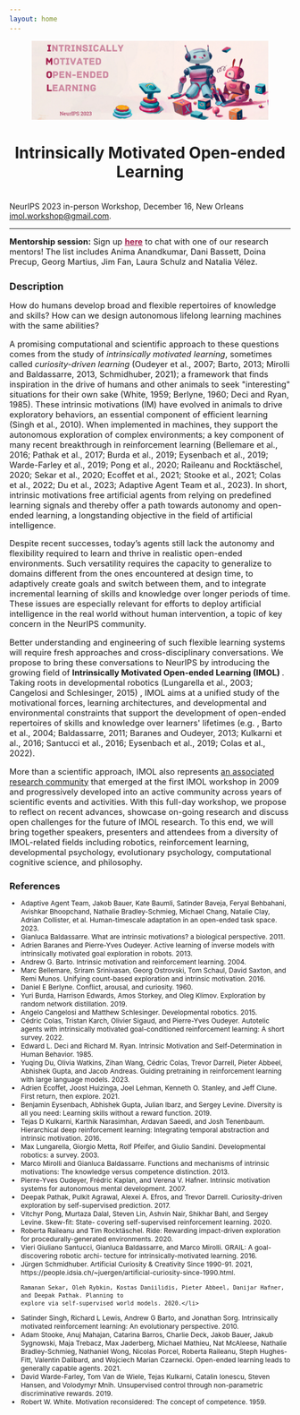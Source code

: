 ```yaml
---
layout: home
---
```

<figure>
<img src="/assets/img/imol_logo.png">
</figure>

<center>
<h1>Intrinsically Motivated Open-ended Learning</h1>
</center>

<br>
<div class="subsubheading">NeurIPS 2023 in-person Workshop, December 16, New Orleans</div>

<div class="contact-heading"><a href='mailto:imol.workshop@gmail.com'>imol.workshop@gmail.com</a>.</div>

<hr class="small" style="border-width: 1pt; border-color: lightgray;">


<!--<h3 style='margin-bottom: 10pt;'>Sponsors</h3>-->

<!--<div class="center">-->
<!--	<div class='description' style='font-size: 11pt;'>-->
<!--This workshop is sponsored by:-->
<!--</div>-->
<!--  <div class="logo-sponsor"><img src="assets/img/sponsors/deepmind_logo.jpg" style="width:100pt;"></div>-->
<!--  <div class style="font-size: 11pt;">and</div>-->
<!--  <div class="logo-sponsor"><img src="assets/img/sponsors/cohere_wordmark_black.png" style="width:55pt; margin-bottom: 6pt;"></div>-->
<!--</div>-->


<div class='description' style='font-size: 11pt;'>


<p><b>Mentorship session:</b> Sign up <b><a href="https://t.co/9zw5X4j4xk" style="color:#a2204d" target="_blank">here</a></b> to chat with one of our research mentors! 
The list includes Anima Anandkumar, Dani Bassett, Doina Precup, Georg Martius, Jim Fan, Laura Schulz and Natalia Vélez. </p>
</div>

<div class='description' style='font-size: 11pt;'>

<h3 style='margin-bottom: 10pt;'>Description</h3>
<p>How do humans develop broad and flexible repertoires of knowledge and skills?
How can we design autonomous lifelong learning machines with the same abilities?</p>
    <p>A promising computational and scientific approach to these questions comes from the study of <i>intrinsically motivated learning</i>, sometimes called
    <i>curiosity-driven learning</i> (Oudeyer et al., 2007; Barto, 2013; Mirolli and Baldassarre, 2013, Schmidhuber, 2021); a framework that finds inspiration in the drive of
        humans and other animals to seek "interesting" situations for their own sake (White,
        1959; Berlyne, 1960; Deci and Ryan, 1985). These intrinsic motivations (IM) have evolved in animals to drive exploratory behaviors, an essential component of efficient
        learning (Singh et al., 2010). When implemented in machines, they support the autonomous exploration of complex environments; a key component of many recent breakthrough
        in reinforcement learning (Bellemare et al., 2016;
        Pathak et al., 2017; Burda et al., 2019; Eysenbach et al., 2019; Warde-Farley et al., 2019; Pong et al.,
        2020; Raileanu and Rocktäschel, 2020; Sekar et al., 2020; Ecoffet et al., 2021; Stooke et al., 2021;
        Colas et al., 2022; Du et al., 2023; Adaptive Agent Team et al., 2023). In short, intrinsic motivations free artificial agents from relying on predefined learning signals and thereby offer a path towards autonomy
        and open-ended learning, a longstanding objective in the field of artificial intelligence.
    </p>
    <p>Despite recent successes, today’s agents still lack the autonomy and flexibility required to learn and thrive in realistic open-ended environments. Such versatility requires the capacity to generalize to domains different from the ones encountered at design time, to adaptively create goals and switch between them, and to integrate incremental learning of skills and knowledge over longer periods of time.
    These issues are especially relevant for efforts to deploy artificial intelligence in the real world without human intervention, a topic of key concern in the NeurIPS community.
    </p>
    <p>Better understanding and engineering of such flexible learning systems will require fresh approaches and cross-disciplinary conversations. We propose to bring these 
conversations to NeurIPS by introducing the growing field of <b> Intrinsically Motivated Open-ended Learning (IMOL) </b>.
    Taking roots in developmental robotics (Lungarella et al., 2003; Cangelosi and Schlesinger, 2015) , IMOL aims at a unified study of the motivational forces, learning
        architectures, and developmental and environmental constraints that support the development of open-ended repertoires of skills and knowledge over learners' lifetimes
        (e.g. , Barto et al., 2004; Baldassarre, 2011; Baranes and Oudeyer,
        2013; Kulkarni et al., 2016; Santucci et al., 2016; Eysenbach et al., 2019; Colas et al., 2022).
    </p>
    <p>More than a scientific approach, IMOL also represents <a href="https://www.imol-community.org/">an associated research community</a>
        that emerged at the first IMOL workshop in 2009 and progressively developed into an active community across years of scientific events and activities.
    With this full-day workshop, we propose to reflect on recent advances, showcase on-going research and discuss open challenges for the future of IMOL research. To this end, we will bring together speakers, presenters and attendees from a diversity of IMOL-related fields including robotics, reinforcement learning, developmental psychology, evolutionary psychology, computational cognitive science, and philosophy.
    </p>
</div>

<h3 style='margin-bottom: 10pt;'>References</h3>
<div class='references' style='font-size:9pt'>
<ul>
<li>Adaptive Agent Team, Jakob Bauer, Kate Baumli, Satinder Baveja, Feryal Behbahani, Avishkar Bhoopchand,
    Nathalie Bradley-Schmieg, Michael Chang, Natalie Clay, Adrian Collister, et al. Human-timescale adaptation
    in an open-ended task space. 2023. </li>

<li>Gianluca Baldassarre. What are intrinsic motivations? a biological perspective. 2011.</li>

<li>Adrien Baranes and Pierre-Yves Oudeyer. Active learning of inverse models with intrinsically motivated goal
    exploration in robots. 2013.</li>

<li>Andrew G. Barto. Intrinsic motivation and reinforcement learning. 2004.</li>

<li>Marc Bellemare, Sriram Srinivasan, Georg Ostrovski, Tom Schaul, David Saxton, and Remi Munos.
    Unifying count-based exploration and intrinsic motivation. 2016.</li>

<li>Daniel E Berlyne. Conflict, arousal, and curiosity. 1960.</li>

<li>Yuri Burda, Harrison Edwards, Amos Storkey, and Oleg Klimov. Exploration by random network distillation. 2019.</li>

<li>Angelo Cangelosi and Matthew Schlesinger. Developmental robotics. 2015.</li>

<li>Cédric Colas, Tristan Karch, Olivier Sigaud, and Pierre-Yves Oudeyer. Autotelic agents with intrinsically
    motivated goal-conditioned reinforcement learning: A short survey. 2022.</li>

<li>Edward L. Deci and Richard M. Ryan. Intrinsic Motivation and Self-Determination in Human Behavior. 1985.</li>

<li>Yuqing Du, Olivia Watkins, Zihan Wang, Cédric Colas, Trevor Darrell, Pieter Abbeel, Abhishek Gupta, and
    Jacob Andreas. Guiding pretraining in reinforcement learning with large language models. 2023.</li>

<li>Adrien Ecoffet, Joost Huizinga, Joel Lehman, Kenneth O. Stanley, and Jeff Clune. First return, then explore.
    2021.</li>

<li>Benjamin Eysenbach, Abhishek Gupta, Julian Ibarz, and Sergey Levine. Diversity is all you need: Learning
    skills without a reward function. 2019.</li>

<li>Tejas D Kulkarni, Karthik Narasimhan, Ardavan Saeedi, and Josh Tenenbaum. Hierarchical deep reinforcement
    learning: Integrating temporal abstraction and intrinsic motivation. 2016.</li>

<li>Max Lungarella, Giorgio Metta, Rolf Pfeifer, and Giulio Sandini. Developmental robotics: a survey. 2003.</li>

<li>Marco Mirolli and Gianluca Baldassarre. Functions and mechanisms of intrinsic motivations: The knowledge
    versus competence distinction. 2013.</li>

<li>Pierre-Yves Oudeyer, Frédric Kaplan, and Verena V. Hafner. Intrinsic motivation systems for autonomous
    mental development. 2007.</li>

<li>Deepak Pathak, Pulkit Agrawal, Alexei A. Efros, and Trevor Darrell. Curiosity-driven exploration by
    self-supervised prediction. 2017.</li>

<li>Vitchyr Pong, Murtaza Dalal, Steven Lin, Ashvin Nair, Shikhar Bahl, and Sergey Levine. Skew-fit: State-
    covering self-supervised reinforcement learning. 2020.</li>

<li>Roberta Raileanu and Tim Rocktäschel. Ride: Rewarding impact-driven exploration for procedurally-generated
    environments. 2020.</li>

<li>Vieri Giuliano Santucci, Gianluca Baldassarre, and Marco Mirolli. GRAIL: A goal-discovering robotic archi-
    tecture for intrinsically-motivated learning. 2016.</li>

<li>Jürgen Schmidhuber. Artificial Curiosity & Creativity Since 1990-91. 2021, https://people.idsia.ch/~juergen/artificial-curiosity-since-1990.html.</li>

    Ramanan Sekar, Oleh Rybkin, Kostas Daniilidis, Pieter Abbeel, Danijar Hafner, and Deepak Pathak. Planning to
    explore via self-supervised world models. 2020.</li>

<li>Satinder Singh, Richard L Lewis, Andrew G Barto, and Jonathan Sorg. Intrinsically motivated reinforcement
    learning: An evolutionary perspective. 2010.</li>

<li>Adam Stooke, Anuj Mahajan, Catarina Barros, Charlie Deck, Jakob Bauer, Jakub Sygnowski, Maja Trebacz,
    Max Jaderberg, Michael Mathieu, Nat McAleese, Nathalie Bradley-Schmieg, Nathaniel Wong, Nicolas Porcel,
    Roberta Raileanu, Steph Hughes-Fitt, Valentin Dalibard, and Wojciech Marian Czarnecki. Open-ended
    learning leads to generally capable agents. 2021.</li>

<li>David Warde-Farley, Tom Van de Wiele, Tejas Kulkarni, Catalin Ionescu, Steven Hansen, and Volodymyr
    Mnih. Unsupervised control through non-parametric discriminative rewards. 2019.</li>

<li>Robert W. White. Motivation reconsidered: The concept of competence. 1959.</li>
</ul>
</div>
